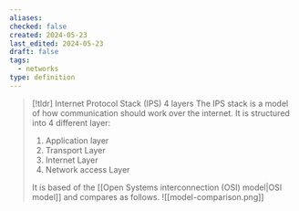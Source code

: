 ```yaml
---
aliases: 
checked: false
created: 2024-05-23
last_edited: 2024-05-23
draft: false
tags:
  - networks
type: definition
---
```

>[!tldr] Internet Protocol Stack (IPS) 4 layers
>The IPS stack is a model of how communication should work over the internet. It is structured into 4 different layer:
>1. Application layer
>2. Transport Layer
>3. Internet Layer
>4. Network access Layer
>
>It is based of the [[Open Systems interconnection (OSI) model|OSI model]] and compares as follows.
>![[model-comparison.png]]

